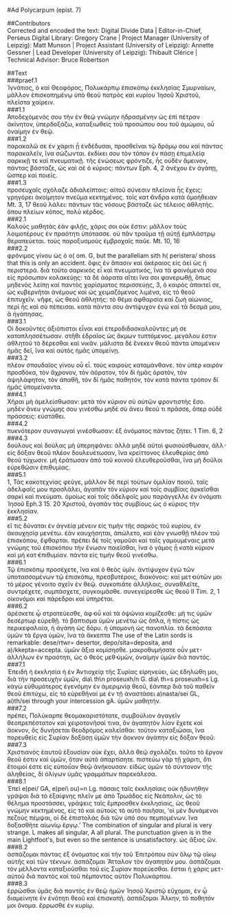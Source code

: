 #Ad Polycarpum (epist. 7)  

##Contributors  
Corrected and encoded the text: Digital Divide Data | Editor-in-Chief, Perseus Digital Library: Gregory Crane | Project Manager (University of Leipzig): Matt Munson | Project Assistant (University of Leipzig): Annette Gessner | Lead Developer (University of Leipzig): Thibault Clérice | Technical Advisor: Bruce Robertson  

##Text  
###praef.1  
Ἰγνάτιος, ὁ καὶ Θεοφόρος, Πολυκάρπῳ ἐπισκόπῳ ἐκκλησίας Σμυρναίων, μᾶλλον ἐπισκοπημένῳ ὑπὸ θεοῦ πατρὸς καὶ κυρίου Ἰησοῦ Χριστοῦ, πλεῖστα χαίρειν.  
###1.1  
Ἀποδεχόμενός σου τὴν ἐν θεῷ γνώμην ἡδρασμένην ὡς ἐπὶ πέτραν ἀκίνητον, ὑπερδοξάζω, καταξιωθεὶς τοῦ προσώπου σου τοῦ ἀμώμου, οὗ ὀναίμην ἐν θεῷ.  
###1.2  
παρακαλῶ σε ἐν χάριτι ᾗ ἐνδέδυσαι, προσθεῖναι τῷ δρόμῳ σου καὶ πάντας παρακαλεῖν, ἵνα σώζωνται. ἐκδίκει σου τὸν τόπον ἐν πάσῃ ἐπιμελείᾳ σαρκικῇ τε καὶ πνευματικῇ. τῆς ἑνώσεως φρόντιζε, ἧς οὐδὲν ἄμεινον, πάντας βάσταζε, ὡς καὶ σὲ ὁ κύριος: πάντων Eph. 4, 2 ἀνέχου ἐν ἀγάπῃ, ὥσπερ καὶ ποιεῖς.  
###1.3  
προσευχαῖς σχόλαζε ἀδιαλείπτοις: αἰτοῦ σύνεσιν πλείονα ἧς ἔχεις: γρηγόρει ἀκοίμητον πνεῦμα κεκτημένος. τοῖς κατ̓ ἄνδρα κατὰ ὁμοήθειαν Mt. 3, 17 θεοῦ λάλει: πάντων τὰς νόσους βάσταζε ὡς τέλειος ἀθλητής. ὅπου πλείων κόπος, πολὺ κέρδος.  
###2.1  
Καλοὺς μαθητὰς ἐὰν φιλῇς, χάρις σοι οὐκ ἔστιν: μᾶλλον τοὺς λοιμοτέρους ἐν πραότητι ὑπότασσε. οὐ πᾶν τραῦμα τῇ αὐτῇ ἐμπλάστρῳ θεραπεύεται. τοὺς παροξυσμοὺς ἐμβροχαῖς παῦε. Mt. 10, 16  
###2.2  
φρόνιμος γίνου ὡς ὁ o( om. G, but the paralleliam sith h( peristera/ shoss that this is only an accident. ὄφις ἐν ἅπασιν καὶ ἀκέραιος εἰς ἀεὶ ὡς ἡ περιστερά. διὰ τοῦτο σαρκικὸς εἶ καὶ πνευματικός, ἵνα τὰ φαινόμενά σου εἰς πρόσωπον κολακεύῃς: τὰ δὲ ἀόρατα αἴτει ἵνα σοι φανερωθῇ, ὅπως μηδενὸς λείπῃ καὶ παντὸς χαρίσματος περισσεύῃς, 3, ὁ καιρὸς ἀπαιτεῖ σε, ὡς κυβερνῆται ἀνέμους καὶ ὡς χειμαζόμενος λιμένα, εἰς τὸ θεοῦ ἐπιτυχεῖν. νῆφε, ὡς θεοῦ ἀθλητής: τὸ θέμα ἀφθαρσία καὶ ζωὴ αἰώνιος, περὶ ἧς καὶ σὺ πέπεισαι. κατὰ πάντα σου ἀντίψυχον ἐγὼ καὶ τὰ δεσμά μου, ἃ ἠγάπησας.  
###3.1  
Οἱ δοκοῦντες ἀξιόπιστοι εἶναι καὶ ἑτεροδιδασκαλοῦντες μή σε καταπλησσέτωσαν. στῆθι ἑδραῖος ὡς ἄκμων τυπτόμενος. μεγάλου ἐστιν ἀθλητοῦ τὸ δέρεσθαι καὶ νικᾶν. μάλιστα δὲ ἕνεκεν θεοῦ πάντα ὑπομένειν ἡμᾶς δεῖ, ἵνα καὶ αὐτὸς ἡμᾶς ὑπομείνῃ.  
###3.2  
πλέον σπουδαῖος γίνου οὗ εἶ. τοὺς καιροὺς καταμάνθανε. τὸν ὑπὲρ καιρὸν προσδόκα, τὸν ἄχρονον, τὸν ἀόρατον, τὸν δἰ ἡμᾶς ὁρατόν, τὸν ἀψηλάφητον, τὸν ἀπαθῆ, τὸν δἰ ἡμᾶς παθητόν, τὸν κατὰ πάντα τρόπον δἰ ἡμᾶς ὑπομείναντα.  
###4.1  
Χῆραι μὴ ἀμελείσθωσαν: μετὰ τὸν κύριον σὺ αὐτῶν φροντιστὴς ἔσο. μηδὲν ἄνευ γνώμης σου γινέσθω μηδὲ σὺ ἄνευ θεοῦ τι πρᾶσσε, ὅπερ οὐδὲ πράσσεις: εὐστάθει.  
###4.2  
πυκνότερον συναγωγαὶ γινέσθωσαν: ἐξ ὀνόματος πάντας ζήτει. 1 Tim. 6, 2  
###4.3  
δούλους καὶ δούλας μὴ ὑπερηφάνει: ἀλλὰ μηδὲ αὐτοὶ φυσιούσθωσαν, ἀλλ̓ εἰς δόξαν θεοῦ πλέον δουλευέτωσαν, ἵνα κρείττονος ἐλευθερίας ἀπὸ θεοῦ τύχωσιν. μὴ ἐράτωσαν ἀπὸ τοῦ κοινοῦ ἐλευθεροῦσθαι, ἵνα μὴ δοῦλοι εὑρεθῶσιν ἐπιθυμίας.  
###5.1  
1, Τὰς κακοτεχνίας φεῦγε, μᾶλλον δὲ περὶ τούτων ὁμιλίαν ποιοῦ. ταῖς ἀδελφαῖς μου προσλάλει, ἀγαπᾶν τὸν κύριον καὶ τοῖς συμβίοις ἀρκεῖσθαι σαρκὶ καὶ πνεύματι. ὁμοίως καὶ τοῖς ἀδελφοῖς μου παράγγελλε ἐν ὀνόματι Ἰησοῦ Eph.3 15. 20 Χριστοῦ, ἀγαπᾶν τὰς συμβίους ὡς ὁ κύριος τὴν ἐκκλησίαν.  
###5.2  
εἵ τις δύναται ἐν ἁγνείᾳ μένειν εἰς τιμὴν τῆς σαρκὸς τοῦ κυρίου, ἐν ἀκαυχησίᾳ μενέτω. ἐὰν καυχήσηται, ἀπώλετο, καὶ ἐὰν γνωσθῇ πλέον τοῦ ἐπισκόπου, ἔφθαρται. πρέπει δὲ τοῖς γαμοῦσι καὶ ταῖς γαμουμέναις μετὰ γνώμης τοῦ ἐπισκόπου τὴν ἕνωσιν ποιεῖσθαι, ἵνα ὁ γάμος ᾖ κατὰ κύριον καὶ μὴ κατ̓ ἐπιθυμίαν. πάντα εἰς τιμὴν θεοῦ γινέσθω.  
###6.1  
Τῷ ἐπισκόπῳ προσέχετε, ἵνα καὶ ὁ θεὸς ὑμῖν. ἀντίψυχον ἐγὼ τῶν ὑποτασσομένων τῷ ἐπισκόπῳ, πρεσβυτέροις, διακόνοις: καὶ μετ̓ αὐτῶν μοι τὸ μέρος γένοιτο σχεῖν ἐν θεῷ. συγκοπιᾶτε ἀλλήλοις, συναθλεῖτε, συντρέχετε, συμπάσχετε, συγκοιμᾶσθε. συνεγείρεσθε ὡς θεοῦ II Tim. 2, 1 οἰκονόμοι καὶ πάρεδροι καὶ ὑπηρέται.  
###6.2  
ἀρέσκετε ᾧ στρατεύεσθε, ἀφ̓ οὖ καὶ τὰ ὀψώνια κομίζεσθε: μή τις ὑμῶν δεσέρτωρ εὑρεθῇ. τὸ βάπτισμα ὑμῶν μενέτω ὡς ὅπλα, ἡ πίστις ὡς περικεφαλαία, ἡ ἀγάπη ὡς δόρυ. ἡ ὑπομονὴ ὡς πανοπλία. τὰ δεπόσιτα ὑμῶν τὰ ἔργα ὑμῶν, ἵνα τὰ ἄκκεπτα The use of the Latin sords is remarkable: dese/rtwr= desertor, depo/sita=deposita, and a)/kkepta=accepta. ὑμῶν ἄξια κομίσησθε. μακροθυμήσατε οὖν μετ̓ ἀλλήλων ἐν πραότητι, ὡς ὁ θεὸς μεθ̓ ὑμῶν, ὀναίμην ὑμῶν διὰ παντός.  
###7.1  
Ἐπειδὴ ἡ ἐκκλησία ἡ ἐν Ἀντιοχείᾳ τῆς Συρίας εἰρηνεύει, ὡς ἐδηλώθη μοι, διὰ τὴν προσευχὴν ὑμῶν, dia\ th\n proseuxh/n G. dia\ th=s proseuxh=s Lg. κἀγὼ εὐθυμότερος ἐγενόμην ἐν ἀμεριμνίᾳ θεοῦ, ἐάνπερ διὰ τοῦ παθεῖν θεοῦ ἐπιτύχω, εἰς τὸ εὑρεθῆναί με ἐν τῇ ἀναστάσει a)nasta/sei GL, ai)th/sei through your intercession gA. ὑμῶν μαθητήν.  
###7.2  
πρέπει, Πολύκαρπε θεομακαριστότατε, συμβούλιον ἀγαγεῖν θεοπρεπέστατον καὶ χειροτονῆσαί τινα, ὃν ἀγαπητὸν λίαν ἔχετε καὶ ἄοκνον, ὃς δυνήσεται θεοδρόμος καλεῖσθαι: τοῦτον καταξιῶσαι, ἵνα πορευθεὶς εἰς Συρίαν δοξάσῃ ὑμῶν τὴν ἄοκνον ἀγάπην εἰς δόξαν θεοῦ:  
###7.3  
Χριστιανὸς ἑαυτοῦ ἐξουσίαν οὐκ ἔχει, ἀλλὰ θεῷ σχολάζει. τοῦτο τὸ ἔργον θεοῦ ἐστιν καὶ ὑμῶν, ὅταν αὐτὸ ἀπαρτίσητε. πιστεύω γὰρ τῇ χάριτι, ὅτι ἕτοιμοί ἐστε εἰς εὐποιΐαν θεῷ ἀνήκουσαν. εἰδὼς ὑμῶν τὸ σύντονον τῆς ἀληθείας, δἰ ὀλίγων ὑμᾶς γραμμάτων παρεκάλεσα.  
###8.1  
Ἐπεὶ e)pei/ GA, e)pei\ ou)=n Lg. πάσαις ταῖς ἐκκλησίαις οὐκ ἠδυνήθην γράψαι διὰ τὸ ἐξαίφνης πλεῖν με ἀπὸ Τρωάδος εἰς Νεάπολιν, ὡς τὸ θέλημα προστάσσει, γράψεις ταῖς ἔμπροσθεν ἐκκλησίαις, ὡς θεοῦ γνώμην κεκτημένος, εἰς τὸ καὶ αὐτοὺς τὸ αὐτὸ ποιῆσαι, ʽοἱ μὲν δυνάμενοι πεζοὺς πέμψαι, οἱ δὲ ἐπιστολὰς διὰ τῶν ὑπό σου πεμπομένων. ἵνα δοξασθῆτε αἰωνίῳ ἔργῳ.ʼ The combination of singular and plural is very strange. L makes all singular, A all plural. The punctuation given is in the main Lightfoot's, but even so the sentence is unsatisfactory. ὡς ἄξιος ὤν.  
###8.2  
ἀσπάζομαι πάντας ἐξ ὀνόματος καὶ τὴν τοῦ Ἐπιτρόπου σὺν ὅλῳ τῷ οἴκῳ αὐτῆς καὶ τῶν τέκνων. ἀσπάζομαι Ἄτταλον τὸν ἀγαπητόν μου. ἀσπάζομαι τὸν μέλλοντα καταξιοῦσθαι τοῦ εἰς Συρίαν πορεύεσθαι. ἔσται ἡ χάρις μετ̓ αὐτοῦ διὰ παντὸς καὶ τοῦ πέμποντος αὐτὸν Πολυκάρπου.  
###8.3  
ἐρρῶσθαι ὑμᾶς διὰ παντὸς ἐν θεῷ ἡμῶν Ἰησοῦ Χριστῷ εὔχομαι, ἐν ᾧ διαμείνητε ἐν ἑνότητι θεοῦ καὶ ἐπισκοπῇ. ἀσπάζομαι Ἄλκην, τὸ ποθητόν μοι ὄνομα. ἔρρωσθε ἐν κυρίῳ.  
